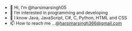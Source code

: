 - 👋 Hi, I’m @harsimarsingh05
- 👀 I’m interested in programming and developing
- 🌱 I know Java, JavaScript, C#, C, Python, HTML and CSS
- 📫 How to reach me ...@harsimarsingh366@gmail.com

<!---
harsimarsingh05/harsimarsingh05 is a ✨ special ✨ repository because its `README.md` (this file) appears on your GitHub profile.
You can click the Preview link to take a look at your changes.
--->
